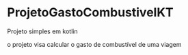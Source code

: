# ProjetoGastoCombustivelKT
Projeto simples em kotlin 

o projeto visa calcular o gasto de combustível de uma viagem
